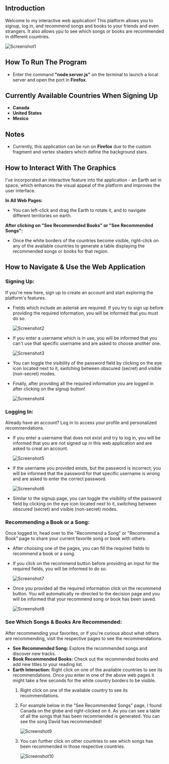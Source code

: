## Introduction

Welcome to my interactive web application! This platform allows you to signup, log in, and recommend songs and books to your friends and even strangers. It also allows ypu to see which songs or books are recommended in different countries.

![Screenshot1](public/images/pp-1.png)

## How To Run The Program
- Enter the command **"node server.js"** on the terminal to launch a local server and open the port in **Firefox**.

## Currently Available Countries When Signing Up
- **Canada**
- **United States**
- **Mexico**

## Notes
- Currently, this application can be run on **Firefox** due to the custom fragment and vertex shaders which define the background stars.

## How to Interact With The Graphics

I've incorporated an interactive feature into the application - an Earth set in space, which enhances the visual appeal of the platform and improves the user interface.

**In All Web Pages:**

- You can left-click and drag the Earth to rotate it, and to navigate different territories on earth.

**After clicking on "See Recommended Books" or "See Recommended Songs":**

- Once the white borders of the countries become visible, right-click on any of the available countries to generate a table displaying the recommended songs or books for that region.

## How to Navigate & Use the Web Application

### Signing Up:
    
If you're new here, sign up to create an account and start exploring the platform's features.
   - Fields which include an asterisk are required. If you try to sign up before providing the required information, you will be informed that you must do so.
   
     ![Screenshot2](public/images/pp-2.png)

   - If you enter a username which is in use, you will be informed that you can't use that specific username and are asked to choose another one.

     ![Screenshot3](public/images/pp-3.png)

   - You can toggle the visibility of the password field by clicking on the eye icon located next to it, switching between obscured (secret) and visible (non-secret) modes.

   - Finally, after providing all the required information you are logged in after clicking on the signup button!

     ![Screenshot4](public/images/pp-4.png)

### Logging In:

Already have an account? Log in to access your profile and personalized recommendations.
  - If you enter a username that does not exist and try to log in, you will be informed that you are not signed up in this web application and are asked to creat an account.

    ![Screenshot5](public/images/pp-5.png)

  - If the username you provided exists, but the password is incorrect; you will be informed that the password for that specific username is wrong and are asked to enter the correct password.

    ![Screenshot6](public/images/pp-6.png)

  - Similar to the signup page, you can toggle the visibility of the password field by clicking on the eye icon located next to it, switching between obscured (secret) and visible (non-secret) modes.

### Recommending a Book or a Song:

Once logged in, head over to the "Recommend a Song" or "Recommend a Book" page to share your current favorite song or book with others.
   - After choosing one of the pages, you can fill the required fields to recommend a book or a song.

   - If you click on the recommend button before providing an input for the required fields, you will be informed to do so.

     ![Screenshot7](public/images/pp-7.png)

   - Once you provided all the required information click on the recommend button. You will automatically re-directed to the decision page and you will be informed that your recommend song or book has been saved.

     ![Screenshot8](public/images/pp-8.png)

### See Which Songs & Books Are Recommended:

After recommending your favorites, or if you're curious about what others are recommending, visit the respective pages to see the recommendations.
   - **See Recommended Song:** Explore the recommended songs and discover new tracks.
   - **Book Recommended Books:** Check out the recommended books and add new titles to your reading list.
   - **Earth Interaction:** Right click on one of the available countries to see its recommendations. Once you enter in one of the above web pages it might take a few seconds for the white country borders to be visible.
     1. Right click on one of the available country to see its recommendations. 
     2. For example below in the "See Recommended Songs" page, I found Canada on the globe and right-clicked on it. As you can see a table of all the songs that has been recommended is generated. You can see the song David has recommended!
   
        ![Screenshot9](public/images/pp-9.png)
     
     3. You can further click on other countries to see which songs has been recommended in those respective countries.
     
        ![Screenshot10](public/images/pp-10.png)
   
